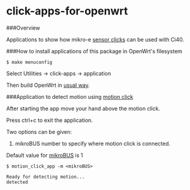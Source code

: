 # click-apps-for-openwrt

###Overview

Applications to show how mikro-e [sensor clicks](http://www.mikroe.com/add-on-boards/sensors/) can be used with Ci40.

###How to install applications of this package in OpenWrt's filesystem

    $ make menuconfig

Select Utilities -> click-apps -> application

Then build OpenWrt in [usual way](https://github.com/IMGCreator/openwrt/).

###Application to detect motion using [motion click](http://www.mikroe.com/click/motion/)

After starting the app move your hand above the motion click.

Press ctrl+c to exit the application.

Two options can be given:

1) mikroBUS number to specify where motion click is connected.

Default value for [mikroBUS](http://www.mikroe.com/mikrobus/) is 1

    $ motion_click_app -m <mikroBUS>

    Ready for detecting motion...
    detected

